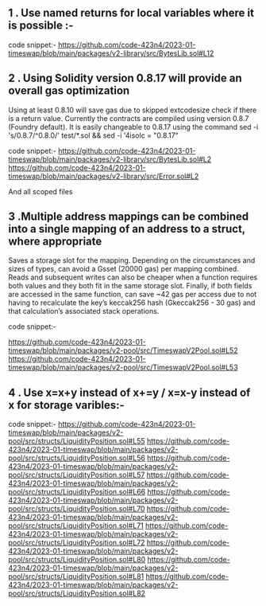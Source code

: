 ## 1 . Use named returns for local variables where it is possible :-

code snippet:-
https://github.com/code-423n4/2023-01-timeswap/blob/main/packages/v2-library/src/BytesLib.sol#L12

## 2 . Using Solidity version 0.8.17 will provide an overall gas optimization

Using at least 0.8.10 will save gas due to skipped extcodesize check if there is a return value. Currently the contracts are compiled using version 0.8.7 (Foundry default). It is easily changeable to 0.8.17 using the command sed -i 's/0\.8\.7/^0.8.0/' test/*.sol && sed -i '4isolc = "0.8.17"

code snippet:-
https://github.com/code-423n4/2023-01-timeswap/blob/main/packages/v2-library/src/BytesLib.sol#L2
https://github.com/code-423n4/2023-01-timeswap/blob/main/packages/v2-library/src/Error.sol#L2

And all scoped files

## 3 .Multiple address mappings can be combined into a single mapping of an address to a struct, where appropriate
Saves a storage slot for the mapping. Depending on the circumstances and sizes of types, can avoid a Gsset (20000 gas) per mapping combined. Reads and subsequent writes can also be cheaper when a function requires both values and they both fit in the same storage slot. Finally, if both fields are accessed in the same function, can save ~42 gas per access due to not having to recalculate the key’s keccak256 hash (Gkeccak256 - 30 gas) and that calculation’s associated stack operations.

code snippet:-

https://github.com/code-423n4/2023-01-timeswap/blob/main/packages/v2-pool/src/TimeswapV2Pool.sol#L52
https://github.com/code-423n4/2023-01-timeswap/blob/main/packages/v2-pool/src/TimeswapV2Pool.sol#L53

## 4 . Use x=x+y instead of x+=y / x=x-y instead of x for storage varibles:-

code snippet:-
https://github.com/code-423n4/2023-01-timeswap/blob/main/packages/v2-pool/src/structs/LiquidityPosition.sol#L55
https://github.com/code-423n4/2023-01-timeswap/blob/main/packages/v2-pool/src/structs/LiquidityPosition.sol#L56
https://github.com/code-423n4/2023-01-timeswap/blob/main/packages/v2-pool/src/structs/LiquidityPosition.sol#L57
https://github.com/code-423n4/2023-01-timeswap/blob/main/packages/v2-pool/src/structs/LiquidityPosition.sol#L66
https://github.com/code-423n4/2023-01-timeswap/blob/main/packages/v2-pool/src/structs/LiquidityPosition.sol#L70
https://github.com/code-423n4/2023-01-timeswap/blob/main/packages/v2-pool/src/structs/LiquidityPosition.sol#L71
https://github.com/code-423n4/2023-01-timeswap/blob/main/packages/v2-pool/src/structs/LiquidityPosition.sol#L72
https://github.com/code-423n4/2023-01-timeswap/blob/main/packages/v2-pool/src/structs/LiquidityPosition.sol#L80
https://github.com/code-423n4/2023-01-timeswap/blob/main/packages/v2-pool/src/structs/LiquidityPosition.sol#L81
https://github.com/code-423n4/2023-01-timeswap/blob/main/packages/v2-pool/src/structs/LiquidityPosition.sol#L82


